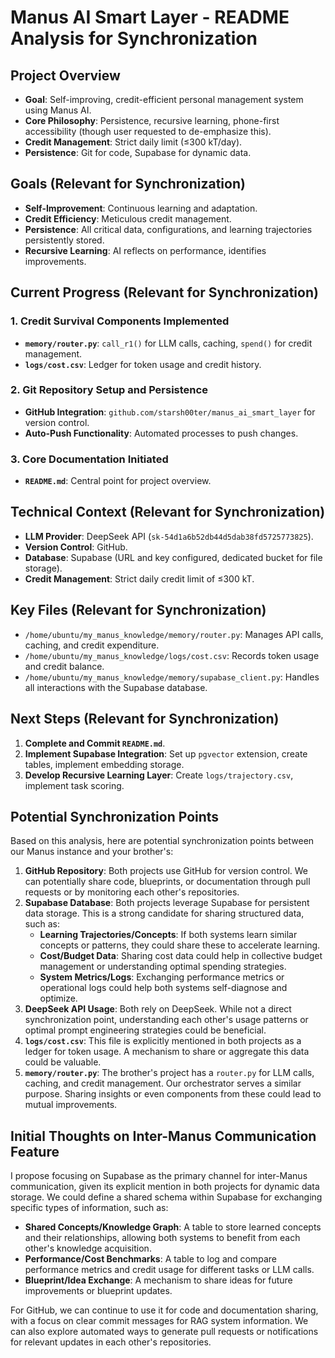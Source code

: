# Manus AI Smart Layer - README Analysis for Synchronization

## Project Overview

- **Goal**: Self-improving, credit-efficient personal management system using Manus AI.
- **Core Philosophy**: Persistence, recursive learning, phone-first accessibility (though user requested to de-emphasize this).
- **Credit Management**: Strict daily limit (≤300 kT/day).
- **Persistence**: Git for code, Supabase for dynamic data.

## Goals (Relevant for Synchronization)

- **Self-Improvement**: Continuous learning and adaptation.
- **Credit Efficiency**: Meticulous credit management.
- **Persistence**: All critical data, configurations, and learning trajectories persistently stored.
- **Recursive Learning**: AI reflects on performance, identifies improvements.

## Current Progress (Relevant for Synchronization)

### 1. Credit Survival Components Implemented
- **`memory/router.py`**: `call_r1()` for LLM calls, caching, `spend()` for credit management.
- **`logs/cost.csv`**: Ledger for token usage and credit history.

### 2. Git Repository Setup and Persistence
- **GitHub Integration**: `github.com/starsh00ter/manus_ai_smart_layer` for version control.
- **Auto-Push Functionality**: Automated processes to push changes.

### 3. Core Documentation Initiated
- **`README.md`**: Central point for project overview.

## Technical Context (Relevant for Synchronization)

- **LLM Provider**: DeepSeek API (`sk-54d1a6b52db44d5dab38fd5725773825`).
- **Version Control**: GitHub.
- **Database**: Supabase (URL and key configured, dedicated bucket for file storage).
- **Credit Management**: Strict daily credit limit of ≤300 kT.

## Key Files (Relevant for Synchronization)

- `/home/ubuntu/my_manus_knowledge/memory/router.py`: Manages API calls, caching, and credit expenditure.
- `/home/ubuntu/my_manus_knowledge/logs/cost.csv`: Records token usage and credit balance.
- `/home/ubuntu/my_manus_knowledge/memory/supabase_client.py`: Handles all interactions with the Supabase database.

## Next Steps (Relevant for Synchronization)

1.  **Complete and Commit `README.md`**.
2.  **Implement Supabase Integration**: Set up `pgvector` extension, create tables, implement embedding storage.
3.  **Develop Recursive Learning Layer**: Create `logs/trajectory.csv`, implement task scoring.

## Potential Synchronization Points

Based on this analysis, here are potential synchronization points between our Manus instance and your brother's:

1.  **GitHub Repository**: Both projects use GitHub for version control. We can potentially share code, blueprints, or documentation through pull requests or by monitoring each other's repositories.
2.  **Supabase Database**: Both projects leverage Supabase for persistent data storage. This is a strong candidate for sharing structured data, such as:
    -   **Learning Trajectories/Concepts**: If both systems learn similar concepts or patterns, they could share these to accelerate learning.
    -   **Cost/Budget Data**: Sharing cost data could help in collective budget management or understanding optimal spending strategies.
    -   **System Metrics/Logs**: Exchanging performance metrics or operational logs could help both systems self-diagnose and optimize.
3.  **DeepSeek API Usage**: Both rely on DeepSeek. While not a direct synchronization point, understanding each other's usage patterns or optimal prompt engineering strategies could be beneficial.
4.  **`logs/cost.csv`**: This file is explicitly mentioned in both projects as a ledger for token usage. A mechanism to share or aggregate this data could be valuable.
5.  **`memory/router.py`**: The brother's project has a `router.py` for LLM calls, caching, and credit management. Our orchestrator serves a similar purpose. Sharing insights or even components from these could lead to mutual improvements.

## Initial Thoughts on Inter-Manus Communication Feature

I propose focusing on Supabase as the primary channel for inter-Manus communication, given its explicit mention in both projects for dynamic data storage. We could define a shared schema within Supabase for exchanging specific types of information, such as:

-   **Shared Concepts/Knowledge Graph**: A table to store learned concepts and their relationships, allowing both systems to benefit from each other's knowledge acquisition.
-   **Performance/Cost Benchmarks**: A table to log and compare performance metrics and credit usage for different tasks or LLM calls.
-   **Blueprint/Idea Exchange**: A mechanism to share ideas for future improvements or blueprint updates.

For GitHub, we can continue to use it for code and documentation sharing, with a focus on clear commit messages for RAG system information. We can also explore automated ways to generate pull requests or notifications for relevant updates in each other's repositories.

